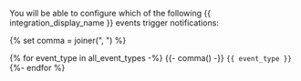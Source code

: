 You will be able to configure which of the following
{{ integration_display_name }} events trigger notifications:

{% set comma = joiner(", ") %}

{% for event_type in all_event_types -%} {{- comma() -}} `{{ event_type }}` {%- endfor %}
